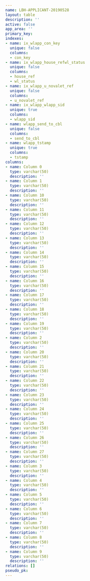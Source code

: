 ```yaml
---
name: LBH-APPLICANT-20190528
layout: table
description: ''
active: false
app_area: ''
primary_key: 
indexes:
- name: ix_wlapp_con_key
  unique: false
  columns:
  - con_key
- name: ix_wlapp_house_refwl_status
  unique: false
  columns:
  - house_ref
  - wl_status
- name: ix_wlapp_u_novalet_ref
  unique: false
  columns:
  - u_novalet_ref
- name: ix_wlapp_wlapp_sid
  unique: true
  columns:
  - wlapp_sid
- name: wlapp_send_to_cbl
  unique: false
  columns:
  - send_to_cbl
- name: wlapp_tstamp
  unique: true
  columns:
  - tstamp
columns:
- name: Column 0
  type: varchar(50)
  description: ''
- name: Column 1
  type: varchar(50)
  description: ''
- name: Column 10
  type: varchar(50)
  description: ''
- name: Column 11
  type: varchar(50)
  description: ''
- name: Column 12
  type: varchar(50)
  description: ''
- name: Column 13
  type: varchar(50)
  description: ''
- name: Column 14
  type: varchar(50)
  description: ''
- name: Column 15
  type: varchar(50)
  description: ''
- name: Column 16
  type: varchar(50)
  description: ''
- name: Column 17
  type: varchar(50)
  description: ''
- name: Column 18
  type: varchar(50)
  description: ''
- name: Column 19
  type: varchar(50)
  description: ''
- name: Column 2
  type: varchar(50)
  description: ''
- name: Column 20
  type: varchar(50)
  description: ''
- name: Column 21
  type: varchar(50)
  description: ''
- name: Column 22
  type: varchar(50)
  description: ''
- name: Column 23
  type: varchar(50)
  description: ''
- name: Column 24
  type: varchar(50)
  description: ''
- name: Column 25
  type: varchar(50)
  description: ''
- name: Column 26
  type: varchar(50)
  description: ''
- name: Column 27
  type: varchar(50)
  description: ''
- name: Column 3
  type: varchar(50)
  description: ''
- name: Column 4
  type: varchar(50)
  description: ''
- name: Column 5
  type: varchar(50)
  description: ''
- name: Column 6
  type: varchar(50)
  description: ''
- name: Column 7
  type: varchar(50)
  description: ''
- name: Column 8
  type: varchar(50)
  description: ''
- name: Column 9
  type: varchar(50)
  description: ''
relations: []
pseudo_pk: 
---
```


